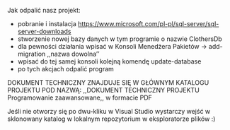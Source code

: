 Jak odpalić nasz projekt:
- pobranie i instalacja https://www.microsoft.com/pl-pl/sql-server/sql-server-downloads
- stworzenie nowej bazy danych w tym programie o nazwie ClothersDb 
- dla pewności działania wpisać w Konsoli Menedżera Pakietów -> add-migration ,,nazwa dowolna’’
- wpisać do tej samej konsoli kolejną komendę update-database 
- po tych akcjach odpalić program 


DOKUMENT TECHNICZNY ZNAJDUJE SIĘ W GŁÓWNYM KATALOGU PROJEKTU POD NAZWĄ: ,,DOKUMENT TECHNICZNY PROJEKTU Programowanie zaawansowane,, w formacie PDF

Jeśli nie otworzy się po dwu-kliku w Visual Studio wystarczy wejść w sklonowany katalog w lokalnym repozytorium w eksploratorze plików :)